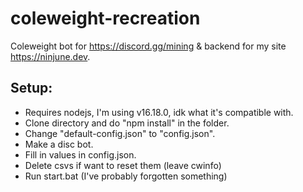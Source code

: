 # coleweight-recreation
Coleweight bot for https://discord.gg/mining & backend for my site https://ninjune.dev.
## Setup:
- Requires nodejs, I'm using v16.18.0, idk what it's compatible with.
- Clone directory and do "npm install" in the folder.
- Change "default-config.json" to "config.json".
- Make a disc bot.
- Fill in values in config.json.
- Delete csvs if want to reset them (leave cwinfo)
- Run start.bat
(I've probably forgotten something)